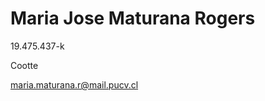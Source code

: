Maria Jose Maturana Rogers
=====================
 
19.475.437-k

Cootte

maria.maturana.r@mail.pucv.cl
